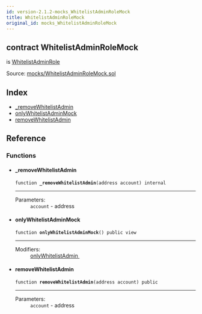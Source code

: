 ```yaml
---
id: version-2.1.2-mocks_WhitelistAdminRoleMock
title: WhitelistAdminRoleMock
original_id: mocks_WhitelistAdminRoleMock
---
```


<div class="contract-doc"><div class="contract"><h2 class="contract-header"><span class="contract-kind">contract</span> WhitelistAdminRoleMock</h2><p class="base-contracts"><span>is</span> <a href="access_roles_WhitelistAdminRole.html">WhitelistAdminRole</a></p><div class="source">Source: <a href="https://github.com/OpenZeppelin/zeppelin-solidity/blob/v2.1.2/contracts/mocks/WhitelistAdminRoleMock.sol" target="_blank">mocks/WhitelistAdminRoleMock.sol</a></div></div><div class="index"><h2>Index</h2><ul><li><a href="mocks_WhitelistAdminRoleMock.html#_removeWhitelistAdmin">_removeWhitelistAdmin</a></li><li><a href="mocks_WhitelistAdminRoleMock.html#onlyWhitelistAdminMock">onlyWhitelistAdminMock</a></li><li><a href="mocks_WhitelistAdminRoleMock.html#removeWhitelistAdmin">removeWhitelistAdmin</a></li></ul></div><div class="reference"><h2>Reference</h2><div class="functions"><h3>Functions</h3><ul><li><div class="item function"><span id="_removeWhitelistAdmin" class="anchor-marker"></span><h4 class="name">_removeWhitelistAdmin</h4><div class="body"><code class="signature">function <strong>_removeWhitelistAdmin</strong><span>(address account) </span><span>internal </span></code><hr/><dl><dt><span class="label-parameters">Parameters:</span></dt><dd><div><code>account</code> - address</div></dd></dl></div></div></li><li><div class="item function"><span id="onlyWhitelistAdminMock" class="anchor-marker"></span><h4 class="name">onlyWhitelistAdminMock</h4><div class="body"><code class="signature">function <strong>onlyWhitelistAdminMock</strong><span>() </span><span>public </span><span>view </span></code><hr/><dl><dt><span class="label-modifiers">Modifiers:</span></dt><dd><a href="access_roles_WhitelistAdminRole.html#onlyWhitelistAdmin">onlyWhitelistAdmin </a></dd></dl></div></div></li><li><div class="item function"><span id="removeWhitelistAdmin" class="anchor-marker"></span><h4 class="name">removeWhitelistAdmin</h4><div class="body"><code class="signature">function <strong>removeWhitelistAdmin</strong><span>(address account) </span><span>public </span></code><hr/><dl><dt><span class="label-parameters">Parameters:</span></dt><dd><div><code>account</code> - address</div></dd></dl></div></div></li></ul></div></div></div>
